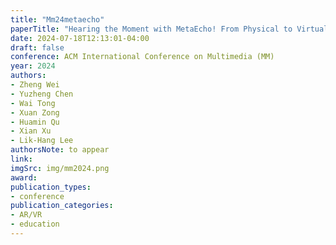```yaml
---
title: "Mm24metaecho"
paperTitle: "Hearing the Moment with MetaEcho! From Physical to Virtual in Synchronized Sound Recording"
date: 2024-07-18T12:13:01-04:00
draft: false
conference: ACM International Conference on Multimedia (MM)
year: 2024
authors:
- Zheng Wei
- Yuzheng Chen
- Wai Tong
- Xuan Zong
- Huamin Qu
- Xian Xu
- Lik-Hang Lee
authorsNote: to appear
link:
imgSrc: img/mm2024.png
award:
publication_types:
- conference
publication_categories:
- AR/VR
- education
---
```


